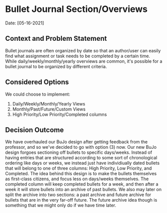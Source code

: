# Bullet Journal Section/Overviews
Date: [05-16-2021]

## Context and Problem Statement
Bullet journals are often organized by date so that an author/user can easily find what assignment or task needs to be completed by a certain time. While daily/weekly/monthly/yearly overviews are common, it's possible for a bullet journal to be organized by different criteria. 

## Considered Options
We could choose to implement:
1. Daily/Weekly/Monthly/Yearly Views
2. Monthly/Past/Future/Custom Views
3. High Priority/Low Priority/Completed columns

## Decision Outcome

We have overhauled our BuJo design after getting feedback from the professor, and so we've decided to go with option (3) now. Our new BuJo design forgoes sectioning off bullets to specific days/weeks. Instead of having entries that are structured according to some sort of chronological ordering like days or weeks, we instead just have individiually dated bullets that will belong to one of three columns: High Priority, Low Priority, and Completed. The idea behind this design is to make the bullets themselves as first-class citizens, and focus less on days/weeks themselves. The completed column will keep completed bullets for a week, and then after a week it will store bullets into an archive of past bullets. We also may later on split the archive into two sections: a past archive and future archive for bullets that are in the very far-off future. The future archive idea though is something that we might only do if we have time later. 